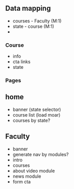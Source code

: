## Data mapping
- courses - Faculty (M:1)
- state - course (M:1)
-

### Course
- info
- cta links
- state


### Pages
## home
- banner (state selector)
- course list (load moar)
- courses by state?

## Faculty
- banner
- generate nav by modules?
- intro
- courses
- about video module
- news module
- form cta
